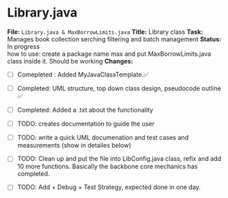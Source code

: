 # Library.java
**File:** `Library.java & MaxBorrowLimits.java`
**Title:** Library class
**Task:**  Manages book collection serching filtering and batch management
**Status:** In progress   
how to use: 
create a package name max and put MaxBorrowLimits.java class inside it. Should be working 
**Changes:**  
- [ ] Comepleted : Added MyJavaClassTemplate.✅
- [ ] Completed: UML structure, top down class design, pseudocode outline  ✅
- [ ] Completed: Added a .txt about the functionality
- [ ] TODO: creates documentation to guide the user 
- [ ] TODO: write a quick UML documenation and test cases and measurements (show in detailes below)
- [ ] TODO: Clean up and put the file into LibConfig.java class, refix and add 10 more functions. Basically the backbone core mechanics has completed.
- [ ] TODO: Add + Debug + Test Strategy, expected done in one day.
      


